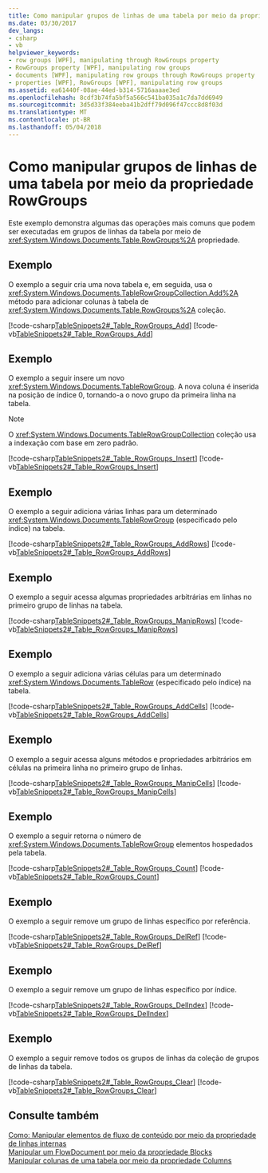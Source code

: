 ```yaml
---
title: Como manipular grupos de linhas de uma tabela por meio da propriedade RowGroups
ms.date: 03/30/2017
dev_langs:
- csharp
- vb
helpviewer_keywords:
- row groups [WPF], manipulating through RowGroups property
- RowGroups property [WPF], manipulating row groups
- documents [WPF], manipulating row groups through RowGroups property
- properties [WPF], RowGroups [WPF], manipulating row groups
ms.assetid: ea61440f-08ae-44ed-b314-5716aaaae3ed
ms.openlocfilehash: 8cdf3b74fa5bf5a566c541ba035a1c7da7dd6949
ms.sourcegitcommit: 3d5d33f384eeba41b2dff79d096f47ccc8d8f03d
ms.translationtype: MT
ms.contentlocale: pt-BR
ms.lasthandoff: 05/04/2018
---
```

# <a name="how-to-manipulate-a-table39s-row-groups-through-the-rowgroups-property"></a>Como manipular grupos de linhas de uma tabela por meio da propriedade RowGroups
Este exemplo demonstra algumas das operações mais comuns que podem ser executadas em grupos de linhas da tabela por meio de <xref:System.Windows.Documents.Table.RowGroups%2A> propriedade.  
  
## <a name="example"></a>Exemplo  
 O exemplo a seguir cria uma nova tabela e, em seguida, usa o <xref:System.Windows.Documents.TableRowGroupCollection.Add%2A> método para adicionar colunas à tabela de <xref:System.Windows.Documents.Table.RowGroups%2A> coleção.  
  
 [!code-csharp[TableSnippets2#_Table_RowGroups_Add](../../../../samples/snippets/csharp/VS_Snippets_Wpf/TableSnippets2/CSharp/Window1.xaml.cs#_table_rowgroups_add)]
 [!code-vb[TableSnippets2#_Table_RowGroups_Add](../../../../samples/snippets/visualbasic/VS_Snippets_Wpf/TableSnippets2/visualbasic/window1.xaml.vb#_table_rowgroups_add)]  
  
## <a name="example"></a>Exemplo  
 O exemplo a seguir insere um novo <xref:System.Windows.Documents.TableRowGroup>.  A nova coluna é inserida na posição de índice 0, tornando-a o novo grupo da primeira linha na tabela.  
  
> [!NOTE]
>  O <xref:System.Windows.Documents.TableRowGroupCollection> coleção usa a indexação com base em zero padrão.  
  
 [!code-csharp[TableSnippets2#_Table_RowGroups_Insert](../../../../samples/snippets/csharp/VS_Snippets_Wpf/TableSnippets2/CSharp/Window1.xaml.cs#_table_rowgroups_insert)]
 [!code-vb[TableSnippets2#_Table_RowGroups_Insert](../../../../samples/snippets/visualbasic/VS_Snippets_Wpf/TableSnippets2/visualbasic/window1.xaml.vb#_table_rowgroups_insert)]  
  
## <a name="example"></a>Exemplo  
 O exemplo a seguir adiciona várias linhas para um determinado <xref:System.Windows.Documents.TableRowGroup> (especificado pelo índice) na tabela.  
  
 [!code-csharp[TableSnippets2#_Table_RowGroups_AddRows](../../../../samples/snippets/csharp/VS_Snippets_Wpf/TableSnippets2/CSharp/Window1.xaml.cs#_table_rowgroups_addrows)]
 [!code-vb[TableSnippets2#_Table_RowGroups_AddRows](../../../../samples/snippets/visualbasic/VS_Snippets_Wpf/TableSnippets2/visualbasic/window1.xaml.vb#_table_rowgroups_addrows)]  
  
## <a name="example"></a>Exemplo  
 O exemplo a seguir acessa algumas propriedades arbitrárias em linhas no primeiro grupo de linhas na tabela.  
  
 [!code-csharp[TableSnippets2#_Table_RowGroups_ManipRows](../../../../samples/snippets/csharp/VS_Snippets_Wpf/TableSnippets2/CSharp/Window1.xaml.cs#_table_rowgroups_maniprows)]
 [!code-vb[TableSnippets2#_Table_RowGroups_ManipRows](../../../../samples/snippets/visualbasic/VS_Snippets_Wpf/TableSnippets2/visualbasic/window1.xaml.vb#_table_rowgroups_maniprows)]  
  
## <a name="example"></a>Exemplo  
 O exemplo a seguir adiciona várias células para um determinado <xref:System.Windows.Documents.TableRow> (especificado pelo índice) na tabela.  
  
 [!code-csharp[TableSnippets2#_Table_RowGroups_AddCells](../../../../samples/snippets/csharp/VS_Snippets_Wpf/TableSnippets2/CSharp/Window1.xaml.cs#_table_rowgroups_addcells)]
 [!code-vb[TableSnippets2#_Table_RowGroups_AddCells](../../../../samples/snippets/visualbasic/VS_Snippets_Wpf/TableSnippets2/visualbasic/window1.xaml.vb#_table_rowgroups_addcells)]  
  
## <a name="example"></a>Exemplo  
 O exemplo a seguir acessa alguns métodos e propriedades arbitrários em células na primeira linha no primeiro grupo de linhas.  
  
 [!code-csharp[TableSnippets2#_Table_RowGroups_ManipCells](../../../../samples/snippets/csharp/VS_Snippets_Wpf/TableSnippets2/CSharp/Window1.xaml.cs#_table_rowgroups_manipcells)]
 [!code-vb[TableSnippets2#_Table_RowGroups_ManipCells](../../../../samples/snippets/visualbasic/VS_Snippets_Wpf/TableSnippets2/visualbasic/window1.xaml.vb#_table_rowgroups_manipcells)]  
  
## <a name="example"></a>Exemplo  
 O exemplo a seguir retorna o número de <xref:System.Windows.Documents.TableRowGroup> elementos hospedados pela tabela.  
  
 [!code-csharp[TableSnippets2#_Table_RowGroups_Count](../../../../samples/snippets/csharp/VS_Snippets_Wpf/TableSnippets2/CSharp/Window1.xaml.cs#_table_rowgroups_count)]
 [!code-vb[TableSnippets2#_Table_RowGroups_Count](../../../../samples/snippets/visualbasic/VS_Snippets_Wpf/TableSnippets2/visualbasic/window1.xaml.vb#_table_rowgroups_count)]  
  
## <a name="example"></a>Exemplo  
 O exemplo a seguir remove um grupo de linhas específico por referência.  
  
 [!code-csharp[TableSnippets2#_Table_RowGroups_DelRef](../../../../samples/snippets/csharp/VS_Snippets_Wpf/TableSnippets2/CSharp/Window1.xaml.cs#_table_rowgroups_delref)]
 [!code-vb[TableSnippets2#_Table_RowGroups_DelRef](../../../../samples/snippets/visualbasic/VS_Snippets_Wpf/TableSnippets2/visualbasic/window1.xaml.vb#_table_rowgroups_delref)]  
  
## <a name="example"></a>Exemplo  
 O exemplo a seguir remove um grupo de linhas específico por índice.  
  
 [!code-csharp[TableSnippets2#_Table_RowGroups_DelIndex](../../../../samples/snippets/csharp/VS_Snippets_Wpf/TableSnippets2/CSharp/Window1.xaml.cs#_table_rowgroups_delindex)]
 [!code-vb[TableSnippets2#_Table_RowGroups_DelIndex](../../../../samples/snippets/visualbasic/VS_Snippets_Wpf/TableSnippets2/visualbasic/window1.xaml.vb#_table_rowgroups_delindex)]  
  
## <a name="example"></a>Exemplo  
 O exemplo a seguir remove todos os grupos de linhas da coleção de grupos de linhas da tabela.  
  
 [!code-csharp[TableSnippets2#_Table_RowGroups_Clear](../../../../samples/snippets/csharp/VS_Snippets_Wpf/TableSnippets2/CSharp/Window1.xaml.cs#_table_rowgroups_clear)]
 [!code-vb[TableSnippets2#_Table_RowGroups_Clear](../../../../samples/snippets/visualbasic/VS_Snippets_Wpf/TableSnippets2/visualbasic/window1.xaml.vb#_table_rowgroups_clear)]  
  
## <a name="see-also"></a>Consulte também  
 [Como: Manipular elementos de fluxo de conteúdo por meio da propriedade de linhas internas](../../../../docs/framework/wpf/advanced/how-to-manipulate-table-row-groups-through-the-rowgroups-property.md)  
 [Manipular um FlowDocument por meio da propriedade Blocks](../../../../docs/framework/wpf/advanced/how-to-manipulate-a-flowdocument-through-the-blocks-property.md)  
 [Manipular colunas de uma tabela por meio da propriedade Columns](../../../../docs/framework/wpf/advanced/how-to-manipulate-table-columns-through-the-columns-property.md)
